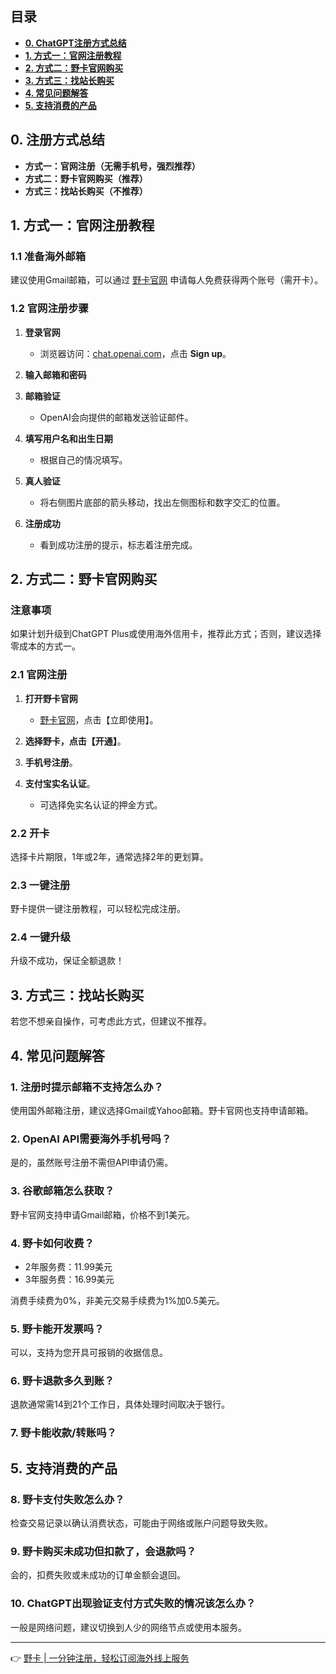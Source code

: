 ## 目录
- **[0. ChatGPT注册方式总结](#0-注册方式总结)**
- **[1. 方式一：官网注册教程](#1-官网注册教程)**
- **[2. 方式二：野卡官网购买](#2-野卡官网购买)**
- **[3. 方式三：找站长购买](#3-找站长购买)**
- **[4. 常见问题解答](#4-常见问题解答)**
- **[5. 支持消费的产品](#5-支持消费的产品)**

## 0. 注册方式总结
- **方式一：官网注册（无需手机号，强烈推荐）**
- **方式二：野卡官网购买（推荐）**
- **方式三：找站长购买（不推荐）**

## 1. 方式一：官网注册教程

### 1.1 准备海外邮箱
建议使用Gmail邮箱，可以通过 [野卡官网](https://bit.ly/bewildcard) 申请每人免费获得两个账号（需开卡）。

### 1.2 官网注册步骤
1. **登录官网**
   - 浏览器访问：[chat.openai.com](https://chat.openai.com)，点击 **Sign up**。

2. **输入邮箱和密码**

3. **邮箱验证**
   - OpenAI会向提供的邮箱发送验证邮件。

4. **填写用户名和出生日期**
   - 根据自己的情况填写。

5. **真人验证**
   - 将右侧图片底部的箭头移动，找出左侧图标和数字交汇的位置。

6. **注册成功**
   - 看到成功注册的提示，标志着注册完成。

## 2. 方式二：野卡官网购买

### 注意事项
如果计划升级到ChatGPT Plus或使用海外信用卡，推荐此方式；否则，建议选择零成本的方式一。

### 2.1 官网注册
1. **打开野卡官网**
   - [野卡官网](https://bit.ly/bewildcard)，点击【立即使用】。

2. **选择野卡，点击【开通】**。

3. **手机号注册**。

4. **支付宝实名认证**。
   - 可选择免实名认证的押金方式。

### 2.2 开卡
选择卡片期限，1年或2年，通常选择2年的更划算。

### 2.3 一键注册
野卡提供一键注册教程，可以轻松完成注册。

### 2.4 一键升级
升级不成功，保证全额退款！

## 3. 方式三：找站长购买
若您不想亲自操作，可考虑此方式，但建议不推荐。

## 4. 常见问题解答

### 1. 注册时提示邮箱不支持怎么办？
使用国外邮箱注册，建议选择Gmail或Yahoo邮箱。野卡官网也支持申请邮箱。

### 2. OpenAI API需要海外手机号吗？
是的，虽然账号注册不需但API申请仍需。

### 3. 谷歌邮箱怎么获取？
野卡官网支持申请Gmail邮箱，价格不到1美元。

### 4. 野卡如何收费？
- 2年服务费：11.99美元
- 3年服务费：16.99美元

消费手续费为0%，非美元交易手续费为1%加0.5美元。

### 5. 野卡能开发票吗？
可以，支持为您开具可报销的收据信息。

### 6. 野卡退款多久到账？
退款通常需14到21个工作日，具体处理时间取决于银行。

### 7. 野卡能收款/转账吗？

## 5. 支持消费的产品

### 8. 野卡支付失败怎么办？
检查交易记录以确认消费状态，可能由于网络或账户问题导致失败。

### 9. 野卡购买未成功但扣款了，会退款吗？
会的，扣费失败或未成功的订单金额会退回。

### 10. ChatGPT出现验证支付方式失败的情况该怎么办？
一般是网络问题，建议切换到人少的网络节点或使用本服务。

---

👉 [野卡 | 一分钟注册，轻松订阅海外线上服务](https://bit.ly/bewildcard)